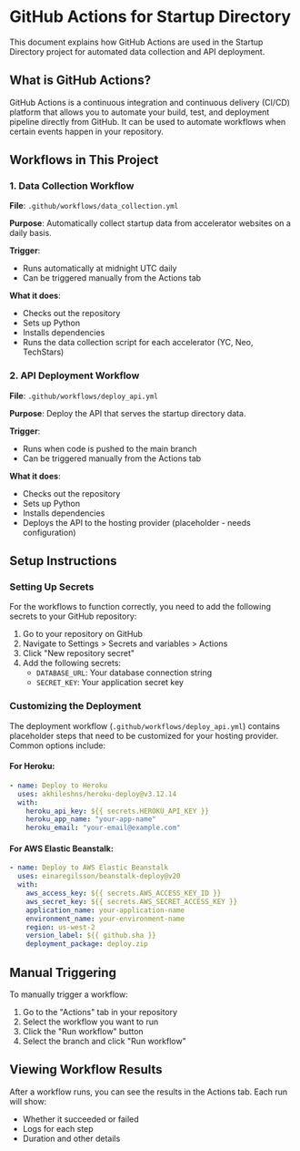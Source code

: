 # GitHub Actions for Startup Directory

This document explains how GitHub Actions are used in the Startup Directory project for automated data collection and API deployment.

## What is GitHub Actions?

GitHub Actions is a continuous integration and continuous delivery (CI/CD) platform that allows you to automate your build, test, and deployment pipeline directly from GitHub. It can be used to automate workflows when certain events happen in your repository.

## Workflows in This Project

### 1. Data Collection Workflow

**File**: `.github/workflows/data_collection.yml`

**Purpose**: Automatically collect startup data from accelerator websites on a daily basis.

**Trigger**:

- Runs automatically at midnight UTC daily
- Can be triggered manually from the Actions tab

**What it does**:

- Checks out the repository
- Sets up Python
- Installs dependencies
- Runs the data collection script for each accelerator (YC, Neo, TechStars)

### 2. API Deployment Workflow

**File**: `.github/workflows/deploy_api.yml`

**Purpose**: Deploy the API that serves the startup directory data.

**Trigger**:

- Runs when code is pushed to the main branch
- Can be triggered manually from the Actions tab

**What it does**:

- Checks out the repository
- Sets up Python
- Installs dependencies
- Deploys the API to the hosting provider (placeholder - needs configuration)

## Setup Instructions

### Setting Up Secrets

For the workflows to function correctly, you need to add the following secrets to your GitHub repository:

1. Go to your repository on GitHub
2. Navigate to Settings > Secrets and variables > Actions
3. Click "New repository secret"
4. Add the following secrets:
   - `DATABASE_URL`: Your database connection string
   - `SECRET_KEY`: Your application secret key

### Customizing the Deployment

The deployment workflow (`.github/workflows/deploy_api.yml`) contains placeholder steps that need to be customized for your hosting provider. Common options include:

#### For Heroku:

```yaml
- name: Deploy to Heroku
  uses: akhileshns/heroku-deploy@v3.12.14
  with:
    heroku_api_key: ${{ secrets.HEROKU_API_KEY }}
    heroku_app_name: "your-app-name"
    heroku_email: "your-email@example.com"
```

#### For AWS Elastic Beanstalk:

```yaml
- name: Deploy to AWS Elastic Beanstalk
  uses: einaregilsson/beanstalk-deploy@v20
  with:
    aws_access_key: ${{ secrets.AWS_ACCESS_KEY_ID }}
    aws_secret_key: ${{ secrets.AWS_SECRET_ACCESS_KEY }}
    application_name: your-application-name
    environment_name: your-environment-name
    region: us-west-2
    version_label: ${{ github.sha }}
    deployment_package: deploy.zip
```

## Manual Triggering

To manually trigger a workflow:

1. Go to the "Actions" tab in your repository
2. Select the workflow you want to run
3. Click the "Run workflow" button
4. Select the branch and click "Run workflow"

## Viewing Workflow Results

After a workflow runs, you can see the results in the Actions tab. Each run will show:

- Whether it succeeded or failed
- Logs for each step
- Duration and other details
